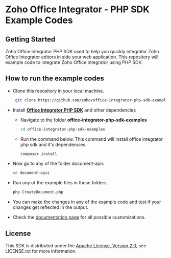 # Zoho Office Integrator - PHP SDK Example Codes


## Getting Started

Zoho Office Integrator PHP SDK used to help you quickly integrator Zoho Office Integrator editors in side your web application. This repository will example code to integrate Zoho Office Integrator using PHP SDK.

## How to run the example codes

- Clone this repository in your local machine.
   ```sh
    git clone https://github.com/zoho/office-integrator-php-sdk-examples.git
    ```

- Install [**Office Integrator PHP SDK**](https://packagist.org/packages/officeintegrator/zoi-php-sdk) and other dependencies 
    - Navigate to the folder **office-integrator-php-sdk-examples**
        ```sh
        cd office-integrator-php-sdk-examples
        ```

    - Run the command below. This command will install office integrator php sdk and it's dependencies.
      ```sh
      composer install
      ```

- Now go to any of the folder document-apis
    ```sh
    cd document-apis
    ```

- Run any of the example files in those folders.
    ```sh
    php CreateDocument.php
    ```
- You can make the changes in any of the example code and test if your changes get reflected in the output.
 
- Check the [documentation page](https://www.zoho.com/officeplatform/integrator/api/v1/) for all possible customizations.

## License

This SDK is distributed under the [Apache License, Version 2.0](http://www.apache.org/licenses/LICENSE-2.0), see LICENSE.txt for more information.
